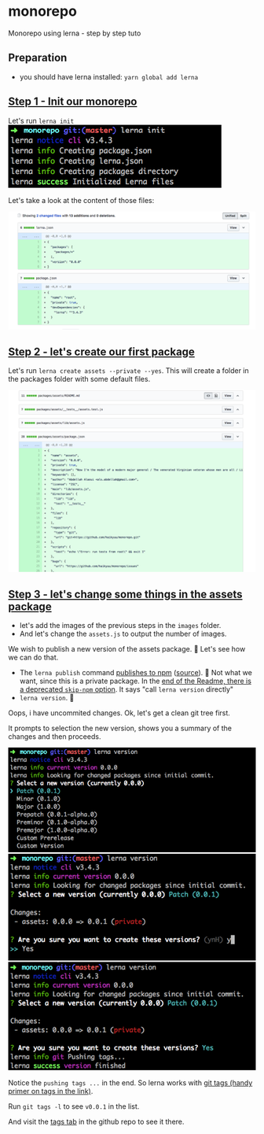 # monorepo

Monorepo using lerna - step by step tuto

## Preparation

- you should have lerna installed: `yarn global add lerna`

## [Step 1 - Init our monorepo](https://github.com/haikyuu/monorepo/commit/b3b1e5e6e4407c0b1104cb6a9a001384ad7edabc)

Let's run `lerna init`
![Lerna init](packages/assets/images/lerna_init.png)

Let's take a look at the content of those files:

![Lerna files](packages/assets/images/lerna_init_1.png)

## [Step 2 - let's create our first package](https://github.com/haikyuu/monorepo/commit/d015128d5d36c616b272cd6dd1ecb7c7c5a07e90)

Let's run `lerna create assets --private --yes`. This will create a folder in the packages folder with some default files.

![Lerna files](packages/assets/images/lerna_create_1.png)

## [Step 3 - let's change some things in the assets package]()

- let's add the images of the previous steps in the `images` folder.
- And let's change the `assets.js` to output the number of images.

We wish to publish a new version of the assets package. 🤔 Let's see how we can do that.

- The `lerna publish` command [publishes to npm](https://github.com/lerna/lerna/tree/master/commands/publish#readme) ([source](https://github.com/lerna/lerna/blob/master/commands/publish/index.js#L18-L20)). 🤔 Not what we want, since this is a private package. In the [end of the Readme, there is a deprecated `skip-npm` option](https://github.com/lerna/lerna/tree/master/commands/publish#deprecated-options). It says "call `lerna version` directly"
- `lerna version`. 🚀

Oops, i have uncommited changes. Ok, let's get a clean git tree first.

It prompts to selection the new version, shows you a summary of the changes and then proceeds.

![step 1](packages/assets/images/lerna_version.png)
![step 2](packages/assets/images/lerna_version_1.png)
![step 3](packages/assets/images/lerna_version_2.png)

Notice the `pushing tags ...` in the end. So lerna works with [git tags (handy primer on tags in the link)](https://alblue.bandlem.com/2011/04/git-tip-of-week-tags.html).

Run `git tags -l` to see `v0.0.1` in the list.

And visit the [tags tab](https://github.com/haikyuu/monorepo/releases/tag/v0.0.1) in the github repo to see it there.
